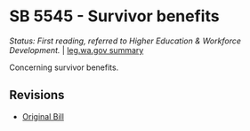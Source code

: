 # SB 5545 - Survivor benefits           
*Status: First reading, referred to Higher Education & Workforce Development.* | [leg.wa.gov summary](https://app.leg.wa.gov/billsummary?BillNumber=5545&Year=2021)

Concerning survivor benefits.

## Revisions
* [Original Bill](1/)